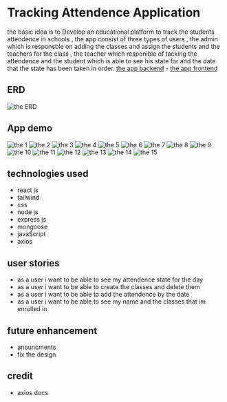 # Tracking Attendence Application

the basic idea is to Develop an educational platform to track the students attendence in schools , the app consist of three types of users , the admin which is responsble on adding the classes and assign the students and the teachers for the class , the teacher which responible of tacking the attendence and the student which is able to see his state for and the date that the state has been taken in 
order. [the app backend](https://github.com/MuntRah/student-traking-attandnce-system-back-end.git) - [the app frontend](https://github.com/MuntRah/student-tracking-attandnce-system-front-end.git)

## ERD

![the ERD](./src/assets/photos/Screenshot%202024-09-03%20161433.png)

## App demo

![the 1](./src/assets/photos/Screenshot%202024-09-12%20132931.png)
![the 2](./src//assets/photos/Screenshot%202024-09-12%20132942.png)
![the 3](./src/assets/photos/Screenshot%202024-09-12%20132957.png)
![the 4](./src//assets/photos/Screenshot%202024-09-12%20133015.png)
![the 5](./src//assets/photos/Screenshot%202024-09-12%20133035.png)
![the 6](./src//assets/photos/Screenshot%202024-09-12%20133047.png)
![the 7](./src/assets/photos/Screenshot%202024-09-12%20133101.png)
![the 8](./src/assets/photos/Screenshot%202024-09-12%20133114.png)
![the 9](./src/assets/photos/Screenshot%202024-09-12%20133207.png)
![the 10](./src/assets/photos/Screenshot%202024-09-12%20133241.png)
![the 11](./src/assets/photos/Screenshot%202024-09-12%20133300.png)
![the 12](./src/assets/photos/Screenshot%202024-09-12%20133312.png)
![the 13](./src/assets/photos/Screenshot%202024-09-12%20133333.png)
![the 14](./src/assets/photos/Screenshot%202024-09-12%20134205.png)
![the 15](./src/assets/photos/Screenshot%202024-09-12%20134219.png)

## technologies used

- react js
- tailwind
- css
- node js
- express js
- mongoose
- javaScript
- axios
## user stories

- as a user i want to be able to see my attendence state for the day 
- as a user i want to be able to create the classes and delete them 
- as a user i want to be able to add the attendence by the date 
- as a user i want to be able to see my name and the classes that im enrolled in  
## future enhancement

- anouncments
- fix the design

## credit

- axios docs
